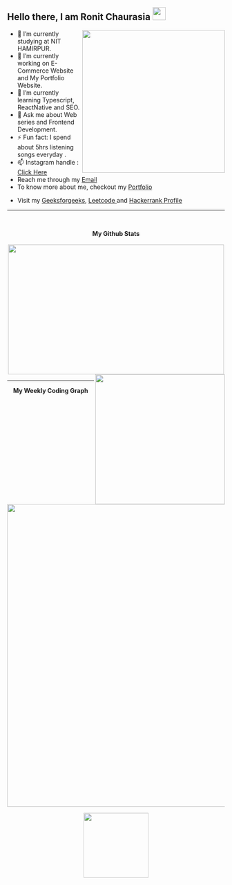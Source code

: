 ## Hello there, I am Ronit Chaurasia <img src="https://raw.githubusercontent.com/MartinHeinz/MartinHeinz/master/wave.gif" width="30px">

<img src="https://user-images.githubusercontent.com/71219159/138565763-45a07e89-78a2-4ee1-9403-50a638a4c464.gif" width="330px" align="right"/>

- 👯 I’m currently studying at NIT HAMIRPUR.
- 🔭 I’m currently working on E-Commerce Website and My Portfolio Website.
- 🌱 I’m currently learning Typescript, ReactNative and SEO.
- 💬 Ask me about Web series and Frontend Development.
- ⚡ Fun fact: I spend about 5hrs listening songs everyday .
- 📫 Instagram handle : <a href="https://instagram.com/ronitchaurasia99"> Click Here</a>
- Reach me through my <a href="mailto:rchaurasianith@gmail.com">Email</a>
- To know more about me, checkout my <a href="https://ronit-chaurasia.github.io/Ronit-chaurasia-portfolio/">Portfolio</a>
- <p>Visit my <a href="https://auth.geeksforgeeks.org/user/evilsting/practice/">Geeksforgeeks</a>,  <a href="https://leetcode.com/Evil_Sting/">Leetcode </a> and 
      <a href="https://www.hackerrank.com/Evil_sting">Hackerrank Profile</a></p>
<hr><br>
<p align="center">
    <b>My Github Stats</b><br>
<a href="https://github.com/anuraghazra/github-readme-stats" align-items="center" justify-content="center">
    <br>
    <img src="https://github-readme-stats.vercel.app/api?username=Ronit-Chaurasia&show_icons=true&hide_border=false&theme=midnight-purple" width="500px" height="300px" display="block"/>
</a>

<img align="right" src="https://github-readme-stats.vercel.app/api/top-langs/?username=Ronit-Chaurasia&exclude_repo=github-readme-stats,anuraghazra.github.io&theme=midnight-purple" width="300px" align-items="center" justify-content="center">
</p>
<hr>
<p align="center" >
    <b>My Weekly Coding Graph</b>
    <br><br>
    <a href="https://github.com/anuraghazra/github-readme-stats" display="block">
        <img align="center" src="https://github-readme-stats.vercel.app/api/wakatime?username=@Ronit_Chaurasia" width="700px" display="block"/>
    </a>
</p>

<p align="center">
    <img align="center" src="https://komarev.com/ghpvc/?username=Ronit-Chaurasia&color=blueviolet" width="150px">
</p>




